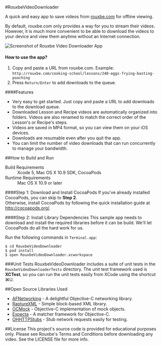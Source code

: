 #RouxbeVideoDownloader

A quick and easy app to save videos from [rouxbe.com](http://rouxbe.com) for offline viewing.

By default, rouxbe.com only provides a way for you to stream their videos. However, it is much more convenient to be able to download the videos to your device and view them anytime without an Internet connection.

![Screenshot of Rouxbe Video Downloader App](http://tclee.github.io/RouxbeVideoDownloader/images/Screenshot.png "Screenshot")

#### How to use the app?
1. Copy and paste a URL from rouxbe.com. Example: `http://rouxbe.com/cooking-school/lessons/240-eggs-frying-basting-poaching`
2. Press `Return/Enter` to add downloads to the queue.

####Features
* Very easy to get started. Just copy and paste a URL to add downloads to the download queue.
* Downloaded Lesson and Recipe videos are automatically organized into folders. Videos are also renamed to match the correct order of the Lesson's or Recipe's steps.
* Videos are saved in MP4 format, so you can view them on your iOS devices.
* Downloads are resumable even after you quit the app.
* You can limit the number of video downloads that can run concurrently to manage your bandwidth.

##How to Build and Run

<dl>
  <dt>Build Requirements</dt>
  <dd>Xcode 5, Mac OS X 10.9 SDK, CocoaPods</dd>
  <dt>Runtime Requirements</dt>
  <dd>Mac OS X 10.9 or later</dd>
</dl>

####Step 1: Download and Install CocoaPods
If you've already installed CocoaPods, you can skip to **Step 2**.  
Otherwise, install CocoaPods by following the quick installation guide at <http://cocoapods.org/>.

####Step 2: Install Library Dependencies
This sample app needs to download and install the required libraries before it can be build. We'll let CocoaPods do all the hard work for us.

Run the following commands in `Terminal.app`: 
```
$ cd RouxbeVideoDownloader
$ pod install  
$ open RouxbeVideoDownloader.xcworkspace
```

###Unit Tests
RouxbeVideoDownloader includes a suite of unit tests in the `RouxbeVideoDownloaderTests` directory. The unit test framework used is **XCTest**, so you can run the unit tests easily from XCode using the shortcut &#8984;U.

##Open Source Libraries Used
* [AFNetworking](https://github.com/AFNetworking/AFNetworking) - A delightful Objective-C networking library.
* [RaptureXML](https://github.com/ZaBlanc/RaptureXML) - Simple block-based XML library.
* [OCMock](https://github.com/erikdoe/ocmock) - Objective-C implementation of mock objects.
* [Expecta](https://github.com/specta/expecta) - A matcher framework for Objective-C.
* [OHHTTPStubs](https://github.com/AliSoftware/OHHTTPStubs) - Stub network requests easily for testing.

##License
This project's source code is provided for educational purposes only. Please see Rouxbe's Terms and Conditions before downloading any video. See the LICENSE file for more info.
